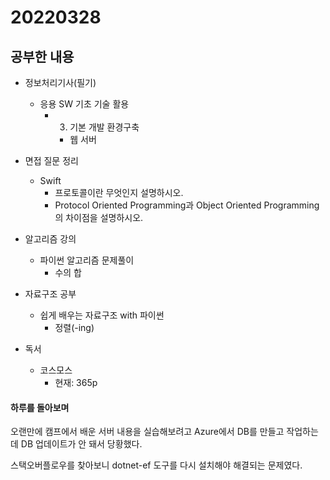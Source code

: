 # 20220328

## 공부한 내용
+ 정보처리기사(필기)
    * 응용 SW 기초 기술 활용
      + 3. 기본 개발 환경구축
        - 웹 서버

+ 면접 질문 정리
  - Swift
    * 프로토콜이란 무엇인지 설명하시오.
    * Protocol Oriented Programming과 Object Oriented Programming의 차이점을 설명하시오.
    
+ 알고리즘 강의
  - 파이썬 알고리즘 문제풀이
    * 수의 합

+ 자료구조 공부
  - 쉽게 배우는 자료구조 with 파이썬
    * 정렬(-ing)

+ 독서
  - 코스모스
    * 현재: 365p

#### 하루를 돌아보며
오랜만에 캠프에서 배운 서버 내용을 실습해보려고 Azure에서 DB를 만들고 작업하는데 DB 업데이트가 안 돼서 당황했다.

스택오버플로우를 찾아보니 dotnet-ef 도구를 다시 설치해야 해결되는 문제였다.
